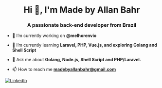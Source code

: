 <h1 align="center">Hi 👋, I'm Made by Allan Bahr</h1>
<h3 align="center">A passionate back-end developer from Brazil</h3>

- 🔭 I’m currently working on **@melhorenvio**

- 🌱 I’m currently learning **Laravel, PHP, Vue.js, and exploring Golang and Shell Script**

- 💬 Ask me about **Golang, Node.js, Shell Script and PHP/Laravel.**

- 📫 How to reach me **madebyallanbahr@gmail.com**

[![LinkedIn](https://img.shields.io/badge/LinkedIn-blue?logo=linkedin&style=flat-square)](https://www.linkedin.com/in/madebyallanbahr/)
